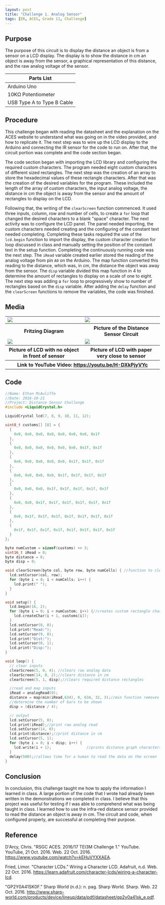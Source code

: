```yaml
---
layout: post
title: "Challenge 1. Analog Sensor"
tags: [ER, ACES, Grade 11, Challenge]
---
```

Purpose
-------
The purpose of this circuit is to display the distance an object is from a sensor on a LCD display. The display is to show the distance in cm an object is away from the sensor, a graphical representation of this distance, and the raw analog voltage of the sensor.

Parts List|
----------|
Arduino Uno|GP2Y0A41SK0F Infra-Red Distance Sensor with Analog Output
10KΩ Potentiometer|1447-ADA Standard White on Blue LCD 16x2
USB Type A to Type B Cable|


Procedure
---------
This challenge began with reading the datasheet and the explanation on the ACES website to understand what was going on in the video provided, and how to replicate it. The next step was to wire up the LCD display to the Arduino and connecting the IR sensor for the code to run on. After that, the circuit portion was complete and the code section began.

The code section began with importing the LCD library and configuring the required custom characters. The program needed eight custom characters of different sized rectangles. The next step was the creation of an array to store the hexadecimal values of these rectangle characters. After that was the creation of the desired variables for the program. These included the length of the array of custom characters, the input analog voltage, the distance in cm the object is away from the sensor and the amount of rectangles to display on the LCD.

Following that, the writing of the `clearScreen` function commenced. It used three inputs, column, row and number of cells, to create a `for` loop that changed the desired characters to a blank "space" character. The next activity was to configure the LCD panel. The panel needed importing, the custom characters needed creating and the configuring of the constant text needed completing. Completing these tasks required the use of the `lcd.begin` function to import the display, the custom character creation for loop discussed in class and manually setting the position of the constant text in the setup function. Completing the continuously running code was the next step. The `iRead` variable created earlier stored the reading of the analog voltage from pin `A0` on the Arduino. The map function converted this reading to the distance, which was, in cm, the distance the object was away from the sensor. The `disp` variable divided this map function in 4 to determine the amount of rectangles to display on a scale of one to eight. The next step was adding a `for` loop to progressively show to number of rectangles based on the `disp` variable. After adding the `delay` function and the `clearScreen` functions to remove the variables, the code was finished.

Media
-----
<table>
  <tr>
    <td>
      <img src="https://emcauliffe.ca/Images/ER%20Reports/Grade%2011/Challenge%201.%20Analog%20Read/Picture1.png">
    </td>
    <td>
      <img src="https://emcauliffe.ca/Images/ER%20Reports/Grade%2011/Challenge%201.%20Analog%20Read/Picture2.png">
    </td>
  </tr>
  <tr>
    <th>Fritzing Diagram</th>
    <th>Picture of the Distance Sensor Circuit</th>
  </tr>
  <tr>
    <td>
      <img src="https://emcauliffe.ca/Images/ER%20Reports/Grade%2011/Challenge%201.%20Analog%20Read/Picture3.png">
    </td>
    <td>
      <img src="https://emcauliffe.ca/Images/ER%20Reports/Grade%2011/Challenge%201.%20Analog%20Read/Picture4.png">
    </td>
  </tr>
  <tr>
    <th>Picture of LCD with no object in front of sensor</th>
    <th>Picture of LCD with paper very close to sensor</th>
  </tr>
  <tr>
    <th colspan="2">Link to YouTube Video: <a href="https://youtu.be/H-DXkPjyVYc">https://youtu.be/H-DXkPjyVYc</a></th>
  </tr>
</table>

Code
----
```cpp
//Name: Ethan McAuliffe
//Date: 2016-10-21
//Project: Distance Sensor Challenge
#include <LiquidCrystal.h>

LiquidCrystal lcd(7, 8, 9, 10, 11, 12);

uint8_t customs[] [8] = {
  {
    0x0, 0x0, 0x0, 0x0, 0x0, 0x0, 0x0, 0x1f
  },
  {
    0x0, 0x0, 0x0, 0x0, 0x0, 0x0, 0x1f, 0x1f
  },
  {
    0x0, 0x0, 0x0, 0x0, 0x0, 0x1f, 0x1f, 0x1f
  },
  {
    0x0, 0x0, 0x0, 0x0, 0x1f, 0x1f, 0x1f, 0x1f
  },
  {
    0x0, 0x0, 0x0, 0x1f, 0x1f, 0x1f, 0x1f, 0x1f
  },
  {
    0x0, 0x0, 0x1f, 0x1f, 0x1f, 0x1f, 0x1f, 0x1f
  },
  {
    0x0, 0x1f, 0x1f, 0x1f, 0x1f, 0x1f, 0x1f, 0x1f
  },
  {
    0x1f, 0x1f, 0x1f, 0x1f, 0x1f, 0x1f, 0x1f, 0x1f
  }
};

byte numCustom = sizeof(customs) >> 3;
uint16_t iRead = 0;
byte distance = 0;
byte disp = 0;

void clearScreen(byte col, byte row, byte numCells) { //function to clear requested number of cells in requested position
  lcd.setCursor(col, row);
  for (byte i = 0; i < numCells; i++) {
    lcd.print(" ");
  }
}

void setup() {
  lcd.begin(16, 2);
  for (byte i = 0; i < numCustom; i++) {//creates custom rectangle characters
    lcd.createChar(i + 1, customs[i]);
  }
  lcd.setCursor(0, 0);
  lcd.print("Read:");
  lcd.setCursor(9, 0);
  lcd.print("Dist:");
  lcd.setCursor(0, 1);
  lcd.print("Disp:");
}

void loop() {
  // clear inputs
  clearScreen(5, 0, 4); //clears raw analog data
  clearScreen(14, 0, 2);//clears distance in cm
  clearScreen(5, 1, disp);//clears required distance rectangles

  //read and map inputs
  iRead = analogRead(0);
  distance = map(min(iRead,634), 0, 634, 32, 3);//min function removes input above 3.1V
  //determine the number of bars to be shown
  disp = (distance / 4);

  // output
  lcd.setCursor(5, 0);
  lcd.print(iRead);//print raw analog read
  lcd.setCursor(14, 0);
  lcd.print(distance);//print distance in cm
  lcd.setCursor(5, 1);
  for (byte i = 0; i < disp; i++) {
    lcd.write(i + 1);                //prints distance graph characters
  }
  delay(500);//allows time for a human to read the data on the screen
}
```

Conclusion
-----
In conclusion, this challenge taught me how to apply the information I learned in class. A large portion of the code that I wrote had already been written in the demonstrations we completed in class. I believe that this project was useful for testing if I was able to comprehend what was being taught in class. I learned how to use the infra-red distance sensor provided to read the distance an object is away in cm. The circuit and code, when configured properly, are successful at completing their purpose.

Reference
-----
D'Arcy, Chris. "RSGC ACES. 2016/17 TEI3M Challenge 1." YouTube. YouTube, 21 Oct. 2016. Web. 22 Oct. 2016. <https://www.youtube.com/watch?v=kEHuVYXXAEA>.

Fried, Limor. "Character LCDs." Wiring a Character LCD. Adafruit, n.d. Web. 22 Oct. 2016. <https://learn.adafruit.com/character-lcds/wiring-a-character-lcd>.

"GP2Y0A41SK0F." Sharp World (n.d.): n. pag. Sharp World. Sharp. Web. 22 Oct. 2016. <http://www.sharp-world.com/products/device/lineup/data/pdf/datasheet/gp2y0a41sk_e.pdf>.
